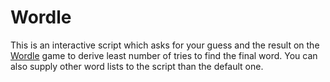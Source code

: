 # Wordle

This is an interactive script which asks for your guess and the result on the [Wordle](https://www.powerlanguage.co.uk/wordle/) game to derive least number of tries to find the final word. You can also supply other word lists to the script than the default one.